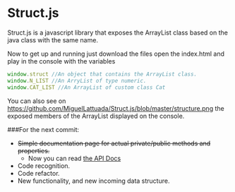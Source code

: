 Struct.js
=========

Struct.js is a javascript library that exposes the ArrayList class based on the java class with the same name.

Now to get up and running just download the files open the index.html and play in the console with the variables

```javascript
window.struct //An object that contains the ArrayList class.
window.N_LIST //An ArryList of type numeric.
window.CAT_LIST //An ArrayList of custom class Cat
```

You can also see on https://github.com/MiguelLattuada/Struct.js/blob/master/structure.png the exposed members of the ArrayList displayed on the console.

###For the next commit:
- ~~Simple documentation page for actual private/public methods and properties.~~
    - Now you can read [the API Docs]("https://github.com/MiguelLattuada/Struct.js/blob/master/API%20Docs.md")
- Code recognition.
- Code refactor.
- New functionality, and new incoming data structure.
